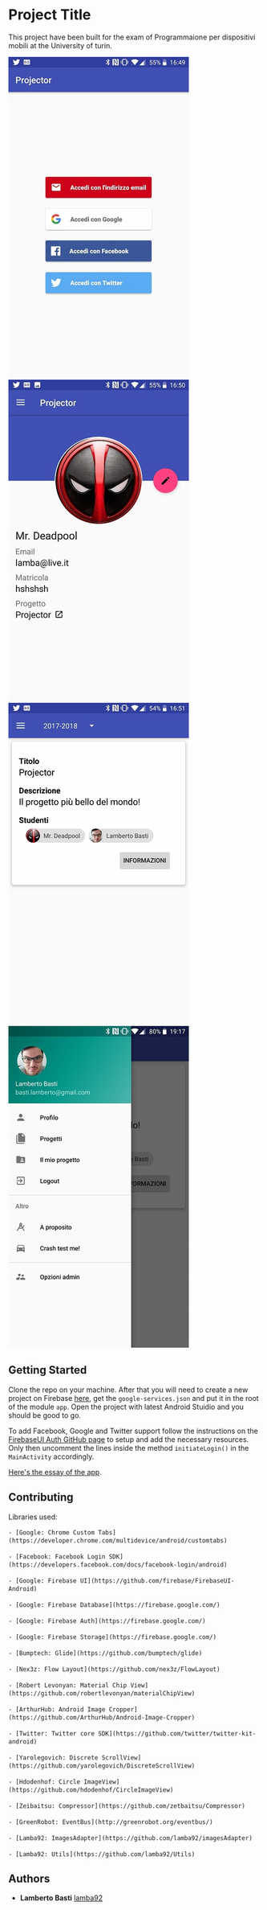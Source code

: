 # Project Title

This project have been built for the exam of Programmaione per dispositivi mobili at the University of turin.

![alt text](https://raw.githubusercontent.com/lamba92/Projector/master/stuff/1.jpg) ![alt text](https://raw.githubusercontent.com/lamba92/Projector/master/stuff/2.jpg)
![alt text](https://raw.githubusercontent.com/lamba92/Projector/master/stuff/3.jpg) ![alt text](https://raw.githubusercontent.com/lamba92/Projector/master/stuff/4.jpg)

## Getting Started

Clone the repo on your machine. After that you will need to create a new project on Firebase [here](https://firebase.google.com/), get the `google-services.json` and put it in the root of the module `app`. Open the project with latest Android Stuidio and you should be good to go.

To add Facebook, Google and Twitter support follow the instructions on the [FirebaseUI Auth GitHub page](https://github.com/firebase/FirebaseUI-Android/blob/master/auth/README.md#identity-provider-configuration) to setup and add the necessary resources.
Only then uncomment the lines inside the method `initiateLogin()` in the `MainActivity` accordingly.

[Here's the essay of the app](https://raw.githubusercontent.com/lamba92/Projector/master/stuff/relazione.pdf).

## Contributing

Libraries used:

    - [Google: Chrome Custom Tabs](https://developer.chrome.com/multidevice/android/customtabs)

    - [Facebook: Facebook Login SDK](https://developers.facebook.com/docs/facebook-login/android)

    - [Google: Firebase UI](https://github.com/firebase/FirebaseUI-Android)

    - [Google: Firebase Database](https://firebase.google.com/)

    - [Google: Firebase Auth](https://firebase.google.com/)

    - [Google: Firebase Storage](https://firebase.google.com/)

    - [Bumptech: Glide](https://github.com/bumptech/glide)

    - [Nex3z: Flow Layout](https://github.com/nex3z/FlowLayout)

    - [Robert Levonyan: Material Chip View](https://github.com/robertlevonyan/materialChipView)

    - [ArthurHub: Android Image Cropper](https://github.com/ArthurHub/Android-Image-Cropper)

    - [Twitter: Twitter core SDK](https://github.com/twitter/twitter-kit-android)

    - [Yarolegovich: Discrete ScrollView](https://github.com/yarolegovich/DiscreteScrollView)

    - [Hdodenhof: Circle ImageView](https://github.com/hdodenhof/CircleImageView)

    - [Zeibaitsu: Compressor](https://github.com/zetbaitsu/Compressor)

    - [GreenRobot: EventBus](http://greenrobot.org/eventbus/)

    - [Lamba92: ImagesAdapter](https://github.com/lamba92/imagesAdapter)

    - [Lamba92: Utils](https://github.com/lamba92/Utils)


## Authors

* **Lamberto Basti** [lamba92](https://github.com/lamba92)
